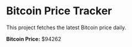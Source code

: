 # Bitcoin Price Tracker

This project fetches the latest Bitcoin price daily.

**Bitcoin Price:** $94262
